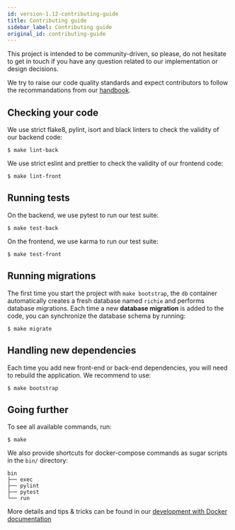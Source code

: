 ```yaml
---
id: version-1.12-contributing-guide
title: Contributing guide
sidebar_label: Contributing guide
original_id: contributing-guide
---
```


This project is intended to be community-driven, so please, do not hesitate to get in touch if you have any question related to our implementation or design decisions.

We try to raise our code quality standards and expect contributors to follow the recommandations
from our [handbook](https://openfun.gitbooks.io/handbook/content).

## Checking your code

We use strict flake8, pylint, isort and black linters to check the validity of our backend code:

    $ make lint-back

We use strict eslint and prettier to check the validity of our frontend code:

    $ make lint-front

## Running tests

On the backend, we use pytest to run our test suite:

    $ make test-back

On the frontend, we use karma to run our test suite:

    $ make test-front

## Running migrations

The first time you start the project with `make bootstrap`, the `db` container automatically
creates a fresh database named `richie` and performs database migrations. Each time a new
**database migration** is added to the code, you can synchronize the database schema by running:

    $ make migrate

## Handling new dependencies

Each time you add new front-end or back-end dependencies, you will need to rebuild the
application. We recommend to use:

    $ make bootstrap

## Going further

To see all available commands, run:

    $ make

We also provide shortcuts for docker-compose commands as sugar scripts in the
`bin/` directory:

```
bin
├── exec
├── pylint
├── pytest
└── run
```

More details and tips & tricks can be found in our [development with Docker
documentation](docker-development.md)
